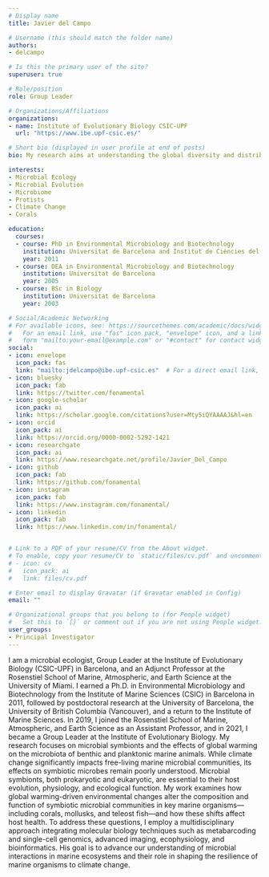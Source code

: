 ```yaml
---
# Display name
title: Javier del Campo

# Username (this should match the folder name)
authors:
- delcampo

# Is this the primary user of the site?
superuser: true

# Role/position
role: Group Leader

# Organizations/Affiliations
organizations:
- name: Institute of Evolutionary Biology CSIC-UPF
  url: "https://www.ibe.upf-csic.es/"

# Short bio (displayed in user profile at end of posts)
bio: My research aims at understanding the global diversity and distribution of eukaryotic and prokaryotic microbes employing curated phylogenetic frameworks focusing on novel environmental taxa.

interests:
- Microbial Ecology
- Microbial Evolution
- Microbiome
- Protists
- Climate Change
- Corals

education:
  courses:
  - course: PhD in Environmental Microbiology and Biotechnology
    institution: Universitat de Barcelona and Institut de Ciències del Mar
    year: 2011
  - course: DEA in Environmental Microbiology and Biotechnology
    institution: Universitat de Barcelona
    year: 2005
  - course: BSc in Biology
    institution: Universitat de Barcelona
    year: 2003

# Social/Academic Networking
# For available icons, see: https://sourcethemes.com/academic/docs/widgets/#icons
#   For an email link, use "fas" icon pack, "envelope" icon, and a link in the
#   form "mailto:your-email@example.com" or "#contact" for contact widget.
social:
- icon: envelope
  icon_pack: fas
  link: "mailto:jdelcampo@ibe.upf-csic.es"  # For a direct email link, use "mailto:test@example.org".
- icon: bluesky
  icon_pack: fab
  link: https://twitter.com/fonamental
- icon: google-scholar
  icon_pack: ai
  link: https://scholar.google.com/citations?user=Mty5iQYAAAAJ&hl=en
- icon: orcid
  icon_pack: ai
  link: https://orcid.org/0000-0002-5292-1421
- icon: researchgate
  icon_pack: ai
  link: https://www.researchgate.net/profile/Javier_Del_Campo
- icon: github
  icon_pack: fab
  link: https://github.com/fonamental
- icon: instagram
  icon_pack: fab
  link: https://www.instagram.com/fonamental/
- icon: linkedin
  icon_pack: fab
  link: https://www.linkedin.com/in/fonamental/


# Link to a PDF of your resume/CV from the About widget.
# To enable, copy your resume/CV to `static/files/cv.pdf` and uncomment the lines below.
# - icon: cv
#   icon_pack: ai
#   link: files/cv.pdf

# Enter email to display Gravatar (if Gravatar enabled in Config)
email: ""

# Organizational groups that you belong to (for People widget)
#   Set this to `[]` or comment out if you are not using People widget.
user_groups:
- Principal Investigator
---
```

I am a microbial ecologist, Group Leader at the Institute of Evolutionary Biology (CSIC-UPF) in Barcelona, and an Adjunct Professor at the Rosenstiel School of Marine, Atmospheric, and Earth Science at the University of Miami. I earned a Ph.D. in Environmental Microbiology and Biotechnology from the Institute of Marine Sciences (CSIC) in Barcelona in 2011, followed by postdoctoral research at the University of Barcelona, the University of British Columbia (Vancouver), and a return to the Institute of Marine Sciences. In 2019, I joined the Rosenstiel School of Marine, Atmospheric, and Earth Science as an Assistant Professor, and in 2021, I became a Group Leader at the Institute of Evolutionary Biology. My research focuses on microbial symbionts and the effects of global warming on the microbiota of benthic and planktonic marine animals. While climate change significantly impacts free-living marine microbial communities, its effects on symbiotic microbes remain poorly understood. Microbial symbionts, both prokaryotic and eukaryotic, are essential to their host evolution, physiology, and ecological function. My work examines how global warming-driven environmental changes alter the composition and function of symbiotic microbial communities in key marine organisms—including corals, mollusks, and teleost fish—and how these shifts affect host health. To address these questions, I employ a multidisciplinary approach integrating molecular biology techniques such as metabarcoding and single-cell genomics, advanced imaging, ecophysiology, and bioinformatics. His goal is to advance our understanding of microbial interactions in marine ecosystems and their role in shaping the resilience of marine organisms to climate change.
